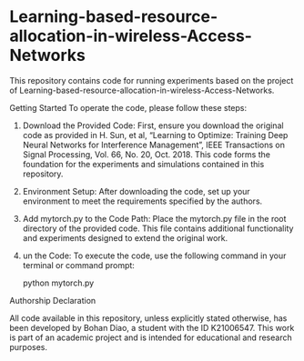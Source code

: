 # Learning-based-resource-allocation-in-wireless-Access-Networks
This repository contains code for running experiments based on the project of Learning-based-resource-allocation-in-wireless-Access-Networks. 



Getting Started
To operate the code, please follow these steps:

1. Download the Provided Code: First, ensure you download the original code as provided in H. Sun, et al, “Learning to Optimize: Training Deep Neural Networks for Interference Management”, IEEE Transactions on Signal Processing, Vol. 66, No. 20, Oct. 2018. This code forms the foundation for the experiments and simulations contained in this repository.

2. Environment Setup: After downloading the code, set up your environment to meet the requirements specified by the authors. 

3. Add mytorch.py to the Code Path: Place the mytorch.py file in the root directory of the provided code. This file contains additional functionality and experiments designed to extend the original work.

4. un the Code: To execute the code, use the following command in your terminal or command prompt:

      python mytorch.py




Authorship Declaration

All code available in this repository, unless explicitly stated otherwise, has been developed by Bohan Diao, a student with the ID K21006547. This work is part of an academic project and is intended for educational and research purposes.
